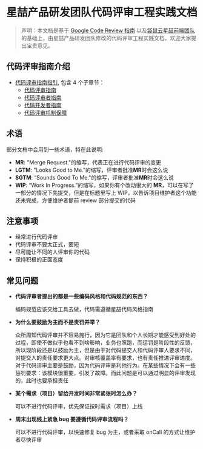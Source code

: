 # 星喆产品研发团队代码评审工程实践文档

> 声明：本文档是基于 [Google Code Review 指南](https://google.github.io/eng-practices/) 以及[袋鼠云星喆前端团队](https://github.com/DTStack/code-review-practices) 的基础上，由星喆产品研发团队修改的代码评审工程实践文档，欢迎大家提出宝贵意见。

## 代码评审指南介绍

* [代码评审指南指引](review/index.md), 包含 4 个子章节：
  * [代码评审指南](review/CodeReview/index.md)
  * [代码评审者指南](review/Reviewers/index.md)
  * [代码开发者指南](review/Developer/index.md)
  * [代码评审机制保障](review/Mechanism/index.md)

## 术语

部分文档中会用到一些术语，特在此说明:

* **MR**: "Merge Request."的缩写，代表正在进行代码评审的变更
* **LGTM**: "Looks Good to Me."的缩写，评审者批准**MR**时会这么说
* **SGTM**: “Sounds Good To Me."的缩写，评审者批准**MR**时会这么说
* **WIP**: “Work In Progress.”的缩写，如果你有个改动很大的 **MR**，可以在写了一部分的情况下先提交，但是在标题里写上 WIP，以告诉项目维护者这个功能还未完成，方便维护者提前 review 部分提交的代码

## 注意事项

* 经常进行代码评审
* 代码评审不要太正式，要短
* 尽可能让不同的人评审你的代码
* 保持积极的正面态度

## 常见问题

* **代码评审者提出的都是一些编码风格和代码规范的东西？**
  
   编码规范应该交给工具去做，代码需遵循星喆代码风格指南

* **为什么要鼓励为主而不是责罚并举？**
  
  众所周知代码评审并不容易施行，因为它是团队和个人长期才能感受到好处的过程，即使不做似乎也看不到啥影响，业务也照跑，而惩罚是阶段性的反馈，所以现阶段还是以鼓励为主，但是由于对代码提交人和代码评审人要求不同，对提交人的责任要求更大点。对审核覆盖率有要求，也有责任推进评审进度。
对于代码评审主要是鼓励，因为代码评审是利他行为。在某些情况下会有一些惩罚要求：该模块很重要，引发了故障。而此问题是可以通过明显的评审发现的，此时也要承担责任

* **某个需求（项目）留给开发时间非常紧张时怎么办？**
  
  可以不进行代码评审，优先保证按时需求（项目）上线
* **周末出现线上紧急 bug 要遵循代码评审流程吗？**
  
  可以不进行代码评审，以快速修复 bug 为主，或者采取 onCall 的方式让维护者尽快评审
